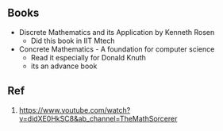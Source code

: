
## Books
- Discrete Mathematics and its Application by Kenneth Rosen
	- Did this book in IIT Mtech
- Concrete Mathematics - A foundation for computer science
	- Read it especially for Donald Knuth
	- its an advance book

## Ref
1. https://www.youtube.com/watch?v=didXE0HkSC8&ab_channel=TheMathSorcerer